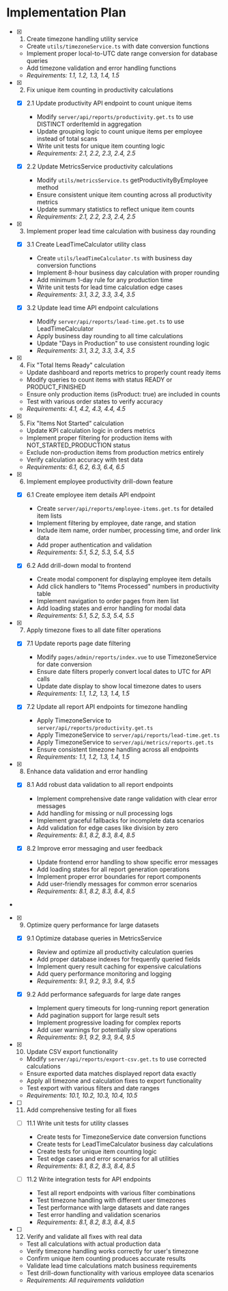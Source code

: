 # Implementation Plan

- [x] 1. Create timezone handling utility service





  - Create `utils/timezoneService.ts` with date conversion functions
  - Implement proper local-to-UTC date range conversion for database queries
  - Add timezone validation and error handling functions
  - _Requirements: 1.1, 1.2, 1.3, 1.4, 1.5_

- [x] 2. Fix unique item counting in productivity calculations





  - [x] 2.1 Update productivity API endpoint to count unique items


    - Modify `server/api/reports/productivity.get.ts` to use DISTINCT orderItemId in aggregation
    - Update grouping logic to count unique items per employee instead of total scans
    - Write unit tests for unique item counting logic
    - _Requirements: 2.1, 2.2, 2.3, 2.4, 2.5_

  - [x] 2.2 Update MetricsService productivity calculations


    - Modify `utils/metricsService.ts` getProductivityByEmployee method
    - Ensure consistent unique item counting across all productivity metrics
    - Update summary statistics to reflect unique item counts
    - _Requirements: 2.1, 2.2, 2.3, 2.4, 2.5_

- [x] 3. Implement proper lead time calculation with business day rounding




  - [x] 3.1 Create LeadTimeCalculator utility class


    - Create `utils/leadTimeCalculator.ts` with business day conversion functions
    - Implement 8-hour business day calculation with proper rounding
    - Add minimum 1-day rule for any production time
    - Write unit tests for lead time calculation edge cases
    - _Requirements: 3.1, 3.2, 3.3, 3.4, 3.5_

  - [x] 3.2 Update lead time API endpoint calculations


    - Modify `server/api/reports/lead-time.get.ts` to use LeadTimeCalculator
    - Apply business day rounding to all time calculations
    - Update "Days in Production" to use consistent rounding logic
    - _Requirements: 3.1, 3.2, 3.3, 3.4, 3.5_

- [x] 4. Fix "Total Items Ready" calculation





  - Update dashboard and reports metrics to properly count ready items
  - Modify queries to count items with status READY or PRODUCT_FINISHED
  - Ensure only production items (isProduct: true) are included in counts
  - Test with various order states to verify accuracy
  - _Requirements: 4.1, 4.2, 4.3, 4.4, 4.5_

- [x] 5. Fix "Items Not Started" calculation





  - Update KPI calculation logic in orders metrics
  - Implement proper filtering for production items with NOT_STARTED_PRODUCTION status
  - Exclude non-production items from production metrics entirely
  - Verify calculation accuracy with test data
  - _Requirements: 6.1, 6.2, 6.3, 6.4, 6.5_

- [x] 6. Implement employee productivity drill-down feature





  - [x] 6.1 Create employee item details API endpoint


    - Create `server/api/reports/employee-items.get.ts` for detailed item lists
    - Implement filtering by employee, date range, and station
    - Include item name, order number, processing time, and order link data
    - Add proper authentication and validation
    - _Requirements: 5.1, 5.2, 5.3, 5.4, 5.5_

  - [x] 6.2 Add drill-down modal to frontend


    - Create modal component for displaying employee item details
    - Add click handlers to "Items Processed" numbers in productivity table
    - Implement navigation to order pages from item list
    - Add loading states and error handling for modal data
    - _Requirements: 5.1, 5.2, 5.3, 5.4, 5.5_

- [x] 7. Apply timezone fixes to all date filter operations





  - [x] 7.1 Update reports page date filtering


    - Modify `pages/admin/reports/index.vue` to use TimezoneService for date conversion
    - Ensure date filters properly convert local dates to UTC for API calls
    - Update date display to show local timezone dates to users
    - _Requirements: 1.1, 1.2, 1.3, 1.4, 1.5_

  - [x] 7.2 Update all report API endpoints for timezone handling


    - Apply TimezoneService to `server/api/reports/productivity.get.ts`
    - Apply TimezoneService to `server/api/reports/lead-time.get.ts`
    - Apply TimezoneService to `server/api/metrics/reports.get.ts`
    - Ensure consistent timezone handling across all endpoints
    - _Requirements: 1.1, 1.2, 1.3, 1.4, 1.5_

- [x] 8. Enhance data validation and error handling





  - [x] 8.1 Add robust data validation to all report endpoints


    - Implement comprehensive date range validation with clear error messages
    - Add handling for missing or null processing logs
    - Implement graceful fallbacks for incomplete data scenarios
    - Add validation for edge cases like division by zero
    - _Requirements: 8.1, 8.2, 8.3, 8.4, 8.5_

  - [x] 8.2 Improve error messaging and user feedback


    - Update frontend error handling to show specific error messages
    - Add loading states for all report generation operations
    - Implement proper error boundaries for report components
    - Add user-friendly messages for common error scenarios
    - _Requirements: 8.1, 8.2, 8.3, 8.4, 8.5_
-

- [x] 9. Optimize query performance for large datasets



  - [x] 9.1 Optimize database queries in MetricsService


    - Review and optimize all productivity calculation queries
    - Add proper database indexes for frequently queried fields
    - Implement query result caching for expensive calculations
    - Add query performance monitoring and logging
    - _Requirements: 9.1, 9.2, 9.3, 9.4, 9.5_

  - [x] 9.2 Add performance safeguards for large date ranges


    - Implement query timeouts for long-running report generation
    - Add pagination support for large result sets
    - Implement progressive loading for complex reports
    - Add user warnings for potentially slow operations
    - _Requirements: 9.1, 9.2, 9.3, 9.4, 9.5_

- [x] 10. Update CSV export functionality





  - Modify `server/api/reports/export-csv.get.ts` to use corrected calculations
  - Ensure exported data matches displayed report data exactly
  - Apply all timezone and calculation fixes to export functionality
  - Test export with various filters and date ranges
  - _Requirements: 10.1, 10.2, 10.3, 10.4, 10.5_

- [ ] 11. Add comprehensive testing for all fixes
  - [ ] 11.1 Write unit tests for utility classes
    - Create tests for TimezoneService date conversion functions
    - Create tests for LeadTimeCalculator business day calculations
    - Create tests for unique item counting logic
    - Test edge cases and error scenarios for all utilities
    - _Requirements: 8.1, 8.2, 8.3, 8.4, 8.5_

  - [ ] 11.2 Write integration tests for API endpoints
    - Test all report endpoints with various filter combinations
    - Test timezone handling with different user timezones
    - Test performance with large datasets and date ranges
    - Test error handling and validation scenarios
    - _Requirements: 8.1, 8.2, 8.3, 8.4, 8.5_

- [ ] 12. Verify and validate all fixes with real data
  - Test all calculations with actual production data
  - Verify timezone handling works correctly for user's timezone
  - Confirm unique item counting produces accurate results
  - Validate lead time calculations match business requirements
  - Test drill-down functionality with various employee data scenarios
  - _Requirements: All requirements validation_